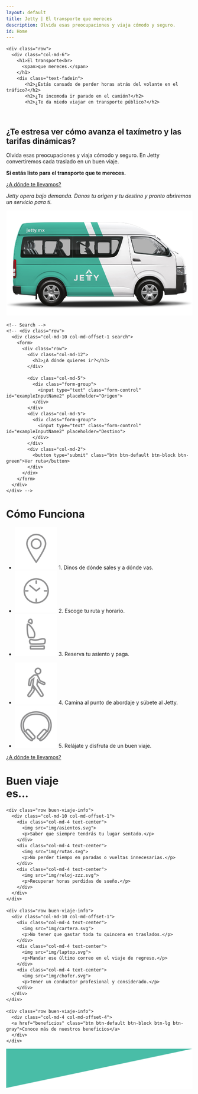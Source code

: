 ```yaml
---
layout: default
title: Jetty | El transporte que mereces
description: Olvida esas preocupaciones y viaja cómodo y seguro.
id: Home
---
```


<div class="header">
  <div class="container header-content">

    <div class="row">
      <div class="col-md-6">
        <h1>El transporte<br>
          <span>que mereces.</span>
        </h1>
        <div class="text-fadein">
           <h2>¿Estás cansado de perder horas atrás del volante en el tráfico?</h2>
           <h2>¿Te incomoda ir parado en el camión?</h2>
           <h2>¿Te da miedo viajar en transporte público?</h2>
           <h2>¿Te estresa ver cómo avanza el taxímetro y las tarifas dinámicas?</h2>
        </div>
        <!--  <h2 id="example">¿Estás cansado de perder horas atrás del volante en el tráfico?</h2> -->
        <p>Olvida esas preocupaciones y viaja cómodo y seguro. En Jetty convertiremos cada traslado en un buen viaje.</p>
        <p><strong>Si estás listo para el transporte que te mereces.</strong></p>
        <a href="cobertura" class="btn btn-default btn-lg btn-green">¿A dónde te llevamos?</a>
        <p class="text-ruta"><i>Jetty opera bajo demanda. Danos tu origen y tu destino y pronto abriremos un servicio para ti.</i></p>
      </div>
      <div class="col-md-6 van">
        <img src="img/jetty-van.png" alt="Jetty Van">
      </div>
    </div>

   <!--  <div class="row van">
      <div class="col-md-7 col-md-offset-5 text-right">
        <img src="img/jetty-van.png" alt="Jetty Van">
      </div>
    </div> -->

    <!-- Search -->
    <!-- <div class="row">
      <div class="col-md-10 col-md-offset-1 search">
        <form>
          <div class="row">
            <div class="col-md-12">
              <h3>¿A dónde quieres ir?</h3>
            </div>

            <div class="col-md-5">
              <div class="form-group">
                <input type="text" class="form-control" id="exampleInputName2" placeholder="Origen">
              </div>
            </div>
            <div class="col-md-5">
              <div class="form-group">
                <input type="text" class="form-control" id="exampleInputName2" placeholder="Destino">
              </div>
            </div>
            <div class="col-md-2">
              <button type="submit" class="btn btn-default btn-block btn-green">Ver ruta</button>
            </div>
          </div>
        </form>
      </div>
    </div> -->

  </div>
</div>

<div class="clearfix"></div>

<div class="container-fluid backgreen-down">
  <div class="container">
  <div class="row">
    <div class="col-md-10 col-md-offset-1">
      <div class="row como-funciona">
        <div class="col-md-12">
          <h1>Cómo <span>Funciona</span>
          </h1>
        </div>
        <div class="col-md-6">
          <ul>
            <li>
              <img src="img/puntero-icon.svg"> 1. Dinos de dónde sales y a dónde vas.
            </li>
            <li>
              <img src="img/reloj-icon.svg"> 2. Escoge tu ruta y horario.
            </li>
            <li>
              <img src="img/asiento-icon.svg"> 3. Reserva tu asiento y paga.
            </li>
          </ul>
        </div>
        <div class="col-md-6">
          <ul>
            <li>
              <img src="img/peaton-icon.svg"> 4. Camina al punto de abordaje y súbete al Jetty.
            </li>
            <li>
              <img src="img/audifonos-icon.svg"> 5. Relájate y disfruta de un buen viaje.
            </li>
          </ul>
        </div>
        <div class="col-md-4 col-md-offset-4">
          <a href="cobertura" class="btn btn-default btn-block btn-lg btn-green">¿A dónde te llevamos?</a>
        </div>
      </div>
    </div>
  </div>

  </div>
</div>

<div class="clearfix"></div>

<div class="container-fluid content-buen-viaje">
  <div class="container buen-viaje">
    <div class="row">
      <div class="col-md-12">
        <h1>Buen viaje<br>
          <span>es...</span>
        </h1>
      </div>
    </div>

    <div class="row buen-viaje-info">
      <div class="col-md-10 col-md-offset-1">
        <div class="col-md-4 text-center">
          <img src="img/asientos.svg">
          <p>Saber que siempre tendrás tu lugar sentado.</p>
        </div>
        <div class="col-md-4 text-center">
          <img src="img/rutas.svg">
          <p>No perder tiempo en paradas o vueltas innecesarias.</p>
        </div>
        <div class="col-md-4 text-center">
          <img src="img/reloj-zzz.svg">
          <p>Recuperar horas perdidas de sueño.</p>
        </div>
      </div>
    </div>

    <div class="row buen-viaje-info">
      <div class="col-md-10 col-md-offset-1">
        <div class="col-md-4 text-center">
          <img src="img/cartera.svg">
          <p>No tener que gastar toda tu quincena en traslados.</p>
        </div>
        <div class="col-md-4 text-center">
          <img src="img/laptop.svg">
          <p>Mandar ese último correo en el viaje de regreso.</p>
        </div>
        <div class="col-md-4 text-center">
          <img src="img/chofer.svg">
          <p>Tener un conductor profesional y considerado.</p>
        </div>
      </div>
    </div>

    <div class="row buen-viaje-info">
      <div class="col-md-4 col-md-offset-4">
      <a href="beneficios" class="btn btn-default btn-block btn-lg btn-gray">Conoce más de nuestros beneficios</a>
      </div>
    </div>

  </div>
</div>

<div class="clearfix"></div>

<div class="space-greenUp">
  <img src="img/back-green-up.png">
</div>
